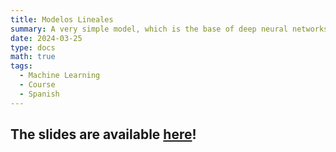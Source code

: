 ```yaml
---
title: Modelos Lineales
summary: A very simple model, which is the base of deep neural networks!
date: 2024-03-25
type: docs
math: true
tags:
  - Machine Learning
  - Course
  - Spanish
---
```


## The slides are available [here](https://github.com/valbarriere/CC5205-Mineria-Datos-Content/raw/refs/heads/main/slides_es/DM_Modelos_Lin.pdf)!